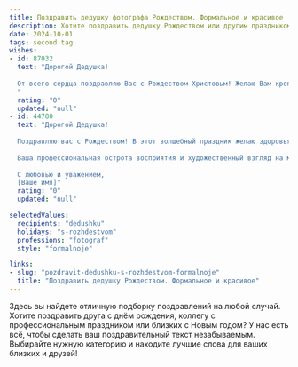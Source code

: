 ```yaml
---
title: Поздравить дедушку фотографа Рождеством. Формальное и красивое
description: Хотите поздравить дедушку Рождеством или другим праздником? Наш ИИ создаст незабываемое поздравление, а вы обязательно выделитесь среди других.  
date: 2024-10-01
tags: second tag
wishes:
- id: 87032
  text: "Дорогой Дедушка!
  
  От всего сердца поздравляю Вас с Рождеством Христовым! Желаю Вам крепкого здоровья, душевного тепла, семейного благополучия и вдохновения в Вашем прекрасном искусстве фотографии. Пусть этот светлый праздник наполнит Вашу жизнь радостью и добром.
  "
  rating: "0"
  updated: "null"
- id: 44780
  text: "Дорогой Дедушка!
  
  Поздравляю вас с Рождеством! В этот волшебный праздник желаю здоровья, счастья и вдохновения. Пусть каждый миг вашей жизни будет наполнен светом и радостью, а в вашем сердце царит тепло и умиротворение.
  
  Ваша профессиональная острота восприятия и художественный взгляд на мир, которыми вы делитесь с окружающими, дарят незабываемые мгновения и запечатлевают настоящую красоту. Желаю вам творческих успехов и еще больше замечательных кадров, которые будут радовать вас и ваших близких.
  
  С любовью и уважением,
  [Ваше имя]"
  rating: "0"
  updated: "null"

selectedValues:
  recipients: "dedushku"
  holidays: "s-rozhdestvom"
  professions: "fotograf"
  style: "formalnoje"

links:
- slug: "pozdravit-dedushku-s-rozhdestvom-formalnoje"
  title: "Поздравить дедушку Рождеством. Формальное и красивое"
---
```


Здесь вы найдете отличную подборку поздравлений на любой случай.
Хотите поздравить друга с днём рождения, коллегу с профессиональным праздником или близких с Новым годом? У нас есть всё, чтобы сделать ваш поздравительный текст незабываемым. Выбирайте нужную категорию и находите лучшие слова для ваших близких и друзей!
